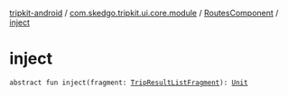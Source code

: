 [tripkit-android](../../index.md) / [com.skedgo.tripkit.ui.core.module](../index.md) / [RoutesComponent](index.md) / [inject](./inject.md)

# inject

`abstract fun inject(fragment: `[`TripResultListFragment`](../../com.skedgo.tripkit.ui.tripresults/-trip-result-list-fragment/index.md)`): `[`Unit`](https://kotlinlang.org/api/latest/jvm/stdlib/kotlin/-unit/index.html)
